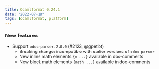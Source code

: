 ```yaml
---
title: Ocamlformat 0.24.1
date: "2022-07-18"
tags: [ocamlformat, platform]
---
```


### New features

- Support `odoc-parser.2.0.0` (#2123, @gpetiot)
  * Breaking change: incompatible with earlier versions of `odoc-parser`
  * New inline math elements `{m ...}` available in doc-comments
  * New block math elements `{math ...}` available in doc-comments
